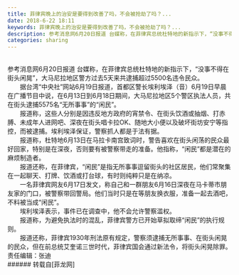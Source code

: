 ```yaml
---
title: 菲律宾晚上的治安是要得到改善了吗，不会被抢劫了吗？...
date: 2018-6-22 18:11
keywords: 菲律宾晚上的治安是要得到改善了吗，不会被抢劫了吗？...
description: 参考消息网6月20日报道 台媒称，在菲律宾总统杜特地的新指示下，“没事不得在街头闲晃”，大马尼拉地区警方过去5天来共逮捕超过5500名违令民众。　　据台湾“中央社”网站6月19日报道，首都区警长埃利埃泽（音）6月19日早晨在广播节目中说，在6月13日到6月18日期间，大马尼拉地区5个警区执法人员，共在街头逮捕5575名“无所事事”的“闲民”。　　报道称，这些人分别是因违反地方政府的宵禁令、在街头饮酒或抽烟、打赤膊、未成年人进网吧、深夜在街头唱卡拉OK、随地大小便以及破坏街坊安宁等指控，而被逮捕。埃利埃泽保证，警察抓人都是于法有据。　　报道称，杜特地6月13日在马拉卡南宫致词时，警告喜欢在街头闲荡的民众最好回家，特别是在深夜，否则要有被警察带走的准备。他指称，“闲民”都是潜在的麻烦制造者。　　报道还称，在菲律宾，“闲民”是指无所事事逗留街头的社区居民，他们常聚集在一起聊天、打牌、饮酒或打台球，有时则纯粹只是在纳凉。　　一名菲律宾网友6月17日发文，称自己和一群朋友6月16日深夜在马卡蒂市朋友家的门口，被警察带回警局。他们当时只是在等朋友换衣服，准备一起去酒吧，不料被当成“闲民”。　　埃利埃泽表示，事件已在调查中，他不会允许警察滥权。　　报道称，为避免执法时的混乱，菲律宾警方已开始草拟取缔“闲民”的执行规则。　　报道还称，菲律宾1930年刑法原有规定，警察须逮捕无所事事、在街头闲晃的民众，但在前总统艾奎诺三世时代，菲律宾国会通过新法令，将街头闲晃除罪。责任编辑：张迪
categories: sharing
---
```

<td class="t_f" id="postmessage_1442459">

<br/>
参考消息网6月20日报道 台媒称，在菲律宾总统杜特地的新指示下，“没事不得在街头闲晃”，大马尼拉地区警方过去5天来共逮捕超过5500名违令民众。<br/>
　　据台湾“中央社”网站6月19日报道，首都区警长埃利埃泽（音）6月19日早晨在广播节目中说，在6月13日到6月18日期间，大马尼拉地区5个警区执法人员，共在街头逮捕5575名“无所事事”的“闲民”。<br/>
　　报道称，这些人分别是因违反地方政府的宵禁令、在街头饮酒或抽烟、打赤膊、未成年人进网吧、深夜在街头唱卡拉OK、随地大小便以及破坏街坊安宁等指控，而被逮捕。埃利埃泽保证，警察抓人都是于法有据。<br/>
　　报道称，杜特地6月13日在马拉卡南宫致词时，警告喜欢在街头闲荡的民众最好回家，特别是在深夜，否则要有被警察带走的准备。他指称，“闲民”都是潜在的麻烦制造者。<br/>
　　报道还称，在菲律宾，“闲民”是指无所事事逗留街头的社区居民，他们常聚集在一起聊天、打牌、饮酒或打台球，有时则纯粹只是在纳凉。<br/>
　　一名菲律宾网友6月17日发文，称自己和一群朋友6月16日深夜在马卡蒂市朋友家的门口，被警察带回警局。他们当时只是在等朋友换衣服，准备一起去酒吧，不料被当成“闲民”。<br/>
　　埃利埃泽表示，事件已在调查中，他不会允许警察滥权。<br/>
　　报道称，为避免执法时的混乱，菲律宾警方已开始草拟取缔“闲民”的执行规则。<br/>
　　报道还称，菲律宾1930年刑法原有规定，警察须逮捕无所事事、在街头闲晃的民众，但在前总统艾奎诺三世时代，菲律宾国会通过新法令，将街头闲晃除罪。<br/>
责任编辑：张迪<br/>
</td>
###### 转载自[菲龙网]